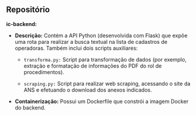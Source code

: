 ## Repositório
__ic-backend:__  
- __Descrição:__
Contém a API Python (desenvolvida com Flask) que expõe uma rota para realizar a busca textual na lista de cadastros de operadoras.
Também inclui dois scripts auxiliares:

   - `transforma.py:` Script para transformação de dados (por exemplo, extração e formatação de informações do PDF do rol de procedimentos).

   - `scraping.py:` Script para realizar web scraping, acessando o site da ANS e efetuando o download dos anexos indicados.
       
- __Containerização:__
Possui um Dockerfile que constrói a imagem Docker do backend.
